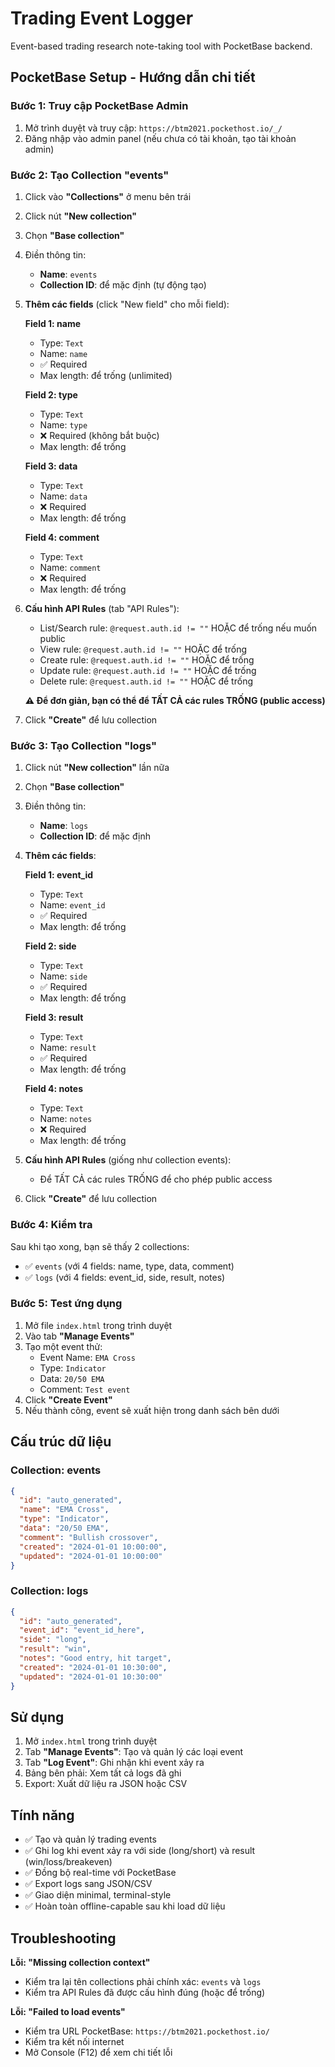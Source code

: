 # Trading Event Logger

Event-based trading research note-taking tool with PocketBase backend.

## PocketBase Setup - Hướng dẫn chi tiết

### Bước 1: Truy cập PocketBase Admin
1. Mở trình duyệt và truy cập: `https://btm2021.pockethost.io/_/`
2. Đăng nhập vào admin panel (nếu chưa có tài khoản, tạo tài khoản admin)

### Bước 2: Tạo Collection "events"

1. Click vào **"Collections"** ở menu bên trái
2. Click nút **"New collection"**
3. Chọn **"Base collection"**
4. Điền thông tin:
   - **Name**: `events`
   - **Collection ID**: để mặc định (tự động tạo)

5. **Thêm các fields** (click "New field" cho mỗi field):

   **Field 1: name**
   - Type: `Text`
   - Name: `name`
   - ✅ Required
   - Max length: để trống (unlimited)
   
   **Field 2: type**
   - Type: `Text`
   - Name: `type`
   - ❌ Required (không bắt buộc)
   - Max length: để trống
   
   **Field 3: data**
   - Type: `Text`
   - Name: `data`
   - ❌ Required
   - Max length: để trống
   
   **Field 4: comment**
   - Type: `Text`
   - Name: `comment`
   - ❌ Required
   - Max length: để trống

6. **Cấu hình API Rules** (tab "API Rules"):
   - List/Search rule: `@request.auth.id != ""`  HOẶC để trống nếu muốn public
   - View rule: `@request.auth.id != ""` HOẶC để trống
   - Create rule: `@request.auth.id != ""` HOẶC để trống
   - Update rule: `@request.auth.id != ""` HOẶC để trống
   - Delete rule: `@request.auth.id != ""` HOẶC để trống
   
   **⚠️ Để đơn giản, bạn có thể để TẤT CẢ các rules TRỐNG (public access)**

7. Click **"Create"** để lưu collection

### Bước 3: Tạo Collection "logs"

1. Click nút **"New collection"** lần nữa
2. Chọn **"Base collection"**
3. Điền thông tin:
   - **Name**: `logs`
   - **Collection ID**: để mặc định

4. **Thêm các fields**:

   **Field 1: event_id**
   - Type: `Text`
   - Name: `event_id`
   - ✅ Required
   - Max length: để trống
   
   **Field 2: side**
   - Type: `Text`
   - Name: `side`
   - ✅ Required
   - Max length: để trống
   
   **Field 3: result**
   - Type: `Text`
   - Name: `result`
   - ✅ Required
   - Max length: để trống
   
   **Field 4: notes**
   - Type: `Text`
   - Name: `notes`
   - ❌ Required
   - Max length: để trống

5. **Cấu hình API Rules** (giống như collection events):
   - Để TẤT CẢ các rules TRỐNG để cho phép public access

6. Click **"Create"** để lưu collection

### Bước 4: Kiểm tra

Sau khi tạo xong, bạn sẽ thấy 2 collections:
- ✅ `events` (với 4 fields: name, type, data, comment)
- ✅ `logs` (với 4 fields: event_id, side, result, notes)

### Bước 5: Test ứng dụng

1. Mở file `index.html` trong trình duyệt
2. Vào tab **"Manage Events"**
3. Tạo một event thử:
   - Event Name: `EMA Cross`
   - Type: `Indicator`
   - Data: `20/50 EMA`
   - Comment: `Test event`
4. Click **"Create Event"**
5. Nếu thành công, event sẽ xuất hiện trong danh sách bên dưới

## Cấu trúc dữ liệu

### Collection: events
```json
{
  "id": "auto_generated",
  "name": "EMA Cross",
  "type": "Indicator",
  "data": "20/50 EMA",
  "comment": "Bullish crossover",
  "created": "2024-01-01 10:00:00",
  "updated": "2024-01-01 10:00:00"
}
```

### Collection: logs
```json
{
  "id": "auto_generated",
  "event_id": "event_id_here",
  "side": "long",
  "result": "win",
  "notes": "Good entry, hit target",
  "created": "2024-01-01 10:30:00",
  "updated": "2024-01-01 10:30:00"
}
```

## Sử dụng

1. Mở `index.html` trong trình duyệt
2. Tab **"Manage Events"**: Tạo và quản lý các loại event
3. Tab **"Log Event"**: Ghi nhận khi event xảy ra
4. Bảng bên phải: Xem tất cả logs đã ghi
5. Export: Xuất dữ liệu ra JSON hoặc CSV

## Tính năng

- ✅ Tạo và quản lý trading events
- ✅ Ghi log khi event xảy ra với side (long/short) và result (win/loss/breakeven)
- ✅ Đồng bộ real-time với PocketBase
- ✅ Export logs sang JSON/CSV
- ✅ Giao diện minimal, terminal-style
- ✅ Hoàn toàn offline-capable sau khi load dữ liệu

## Troubleshooting

**Lỗi: "Missing collection context"**
- Kiểm tra lại tên collections phải chính xác: `events` và `logs`
- Kiểm tra API Rules đã được cấu hình đúng (hoặc để trống)

**Lỗi: "Failed to load events"**
- Kiểm tra URL PocketBase: `https://btm2021.pockethost.io/`
- Kiểm tra kết nối internet
- Mở Console (F12) để xem chi tiết lỗi
